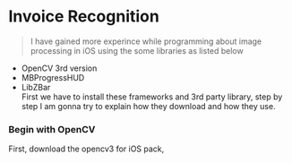 # Invoice Recognition

>I have gained more experince while programming about image processing in iOS using the some libraries as listed below
- OpenCV 3rd version
- MBProgressHUD
- LibZBar
<br/>First we have to install these frameworks and 3rd party library, step by step I am gonna try to explain how they download and how they use. 
<h3>Begin with OpenCV</h3>
First, download the opencv3 for iOS pack, <a href="http://opencv.org/releases.html>choose 3.1.0 iOS pack</a> after downloading apply the followings



<h1> Getting Started </h1>
